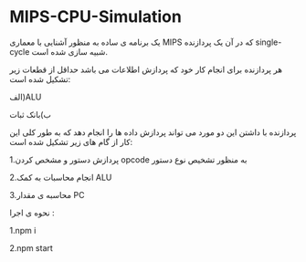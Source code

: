 # MIPS-CPU-Simulation

یک برنامه ی ساده به منظور آشنایی با معماری MIPS که در آن یک پردازنده single-cycle شبیه سازی شده است.

هر پردازنده برای انجام کار خود که پردازش اطلاعات می باشد حداقل از قطعات زیر تشکیل شده است:

الف)ALU

ب)بانک ثبات

پردازنده با داشتن این دو مورد می تواند پردازش داده ها را انجام دهد که به طور کلی این کار از گام های زیر تشکیل شده است:

1.پردازش دستور و مشخص کردن opcode به منظور تشخیص نوع دستور

2.انجام محاسبات به کمک ALU 

3.محاسبه ی مقدار PC

نحوه ی اجرا : 

1.npm i

2.npm start
